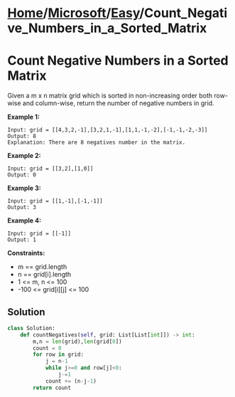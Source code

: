 # [Home](./../..)/[Microsoft](./..)/[Easy](./)/Count_Negative_Numbers_in_a_Sorted_Matrix
<h1>Count Negative Numbers in a Sorted Matrix</h1>

<p>
Given a m x n matrix grid which is sorted in non-increasing order both row-wise and column-wise, return the number of negative numbers in grid.
</p>

<b>Example 1:</b>

    Input: grid = [[4,3,2,-1],[3,2,1,-1],[1,1,-1,-2],[-1,-1,-2,-3]]
    Output: 8
    Explanation: There are 8 negatives number in the matrix.

<b>Example 2:</b>

    Input: grid = [[3,2],[1,0]]
    Output: 0

<b>Example 3:</b>

    Input: grid = [[1,-1],[-1,-1]]
    Output: 3

<b>Example 4:</b>

    Input: grid = [[-1]]
    Output: 1
    
<b>Constraints:</b>

- m == grid.length
- n == grid[i].length
- 1 <= m, n <= 100
- -100 <= grid[i][j] <= 100

<h2>Solution</h2>

```python
class Solution:
    def countNegatives(self, grid: List[List[int]]) -> int:
        m,n = len(grid),len(grid[0])
        count = 0
        for row in grid:
            j = n-1
            while j>=0 and row[j]<0:
                j-=1
            count += (n-j-1)
        return count
```

